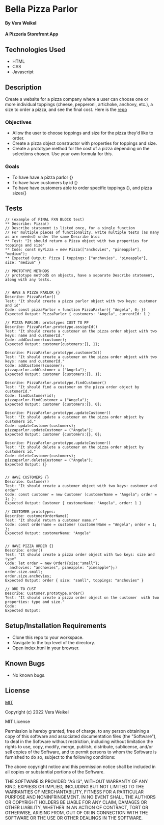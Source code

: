 
# Bella Pizza Parlor

#### By Vera Weikel

#### A Pizzeria  Storefront App

## Technologies Used

* HTML 
* CSS 
* Javascript

## Description
Create a website for a pizza company where a user can choose one or more individual toppings (cheese, pepperoni, artichoke, anchovy, etc.), a size to order a pizza, and see the final cost. Here is the [repo](https://github.com/QuietEvolver/bella-pizza-parlor.git)

### Objectives 
* Allow the user to choose toppings and size for the pizza they'd like to order.
* Create a pizza object constructor with properties for toppings and size.
* Create a prototype method for the cost of a pizza depending on the selections chosen. Use your own formula for this.

### Goals
- To have have a pizza parlor {}
- To have have customers by id {}
- To have have customers able to order specific toppings {}, and pizza sizes{}

## Tests
```
// (example of FINAL FXN BLOCK test)
** Describe: Pizza()           
// Describe statement is listed once, for a single function
// For multiple pieces of functionality, write multiple tests (as many as are needed) under the same Describe bloc
** Test: "It should return a Pizza object with two properties for toppings and size"
** Code: const myPizza = new Pizza(["anchovies", "pineapple"], "medium");
** Expected Output: Pizza { toppings: ["anchovies", "pineapple"], size: "medium" }

// PROTOTYPE METHODS
// prototype methodS on objects, have a separate Describe statement, along with any tests.


// HAVE A PIZZA PARLOR {}
Describe: PizzaParlor()           
Test: "It should create a pizza parlor object with two keys: customer and id"
Code: const pizzaParlor = function PizzaParlor({ "Angela", 0; }) 
Expected Output: PizzaParlor { customers: "Angela", currentId: 1 }

// PIZZA PARLOR: prototypes CUST TO PP
Describe: PizzaParlor.prototype.assignId()           
Test: "It should create a customer on the pizza order object with two keys: name and customerId."
Code: addCustomer(customer);
Expected Output: customer{customers:{}, 1};

Describe: PizzaParlor.prototype.customerId()           
Test: "It should create a customer on the pizza order object with two keys: name and customerId."
Code: addCustomer(cusomer);
pizzaparlor.addCustomer = ("Angela");
Expected Output: customer {customers:{}, 1};
 
Describe: PizzaParlor.prototype.findCustomer()           
Test: "It should find a customer on the pizza order object by customerId."
Code: findCustomer(id);
pizzaparlor.findCustomer = ("Angela");
Expected Output: customer {customers:{}, 0};

Describe: PizzaParlor.prototype.updateCustomer()           
Test: "It should update a customer on the pizza order object by customers id."
Code: updateCustomer(customers);
pizzaparlor.updateCustomer = ("Angela");
Expected Output: customer {customers:{}, 0};

Describe: PizzaParlor.prototype.updateCustomer()           
Test: "It should delete a customer on the pizza order object by customers id."
Code: deleteCustomer(customers);
pizzaparlor.deleteCustomer = ("Angela");
Expected Output: {}


// HAVE CUSTOMERS {}
Describe: Customer()           
Test: "It should create a customer object with two keys: customer and order"
Code: const customer = new Customer (customerName = "Angela"; order = 1; };
Expected Output: Customer { customerName: "Angela", order: 1 }

// CUSTOMER prototypes:
Describe: customerOrderName()
Test: "It should return a customer name.r"
Code: const ordername = customer (customerName = "Angela"; order = 1; };
Expected Output: customerName: "Angela" 


// HAVE PIZZA ORDER {}
Describe: order()           
Test: "It should create a pizza order object with two keys: size and type"
Code: let order = new Order({size:"small"}; 
  anchovies: "anchovies", pineapple: "pineapple"};)
order.size.small;
order.size.anchovies;
Expected Output: order { size: "samll", toppings: "anchovies" }

// ORD TO CUST
Describe: Customer.prototype.order()           
Test: "It should create a pizza order object on the customer  with two properties: type and size."
Code: 
Expected Output: 
```
## Setup/Installation Requirements

* Clone this repo to your workspace.
* Navigate to the top level of the directory.
* Open index.html in your browser.

## Known Bugs

* No known bugs.

## License

[MIT](https://choosealicense.com/licenses/mit/)

Copyright (c) 2022 Vera Weikel

MIT License

Permission is hereby granted, free of charge, to any person obtaining a copy
of this software and associated documentation files (the "Software"), to deal
in the Software without restriction, including without limitation the rights
to use, copy, modify, merge, publish, distribute, sublicense, and/or sell
copies of the Software, and to permit persons to whom the Software is
furnished to do so, subject to the following conditions:

The above copyright notice and this permission notice shall be included in all
copies or substantial portions of the Software.

THE SOFTWARE IS PROVIDED "AS IS", WITHOUT WARRANTY OF ANY KIND, EXPRESS OR
IMPLIED, INCLUDING BUT NOT LIMITED TO THE WARRANTIES OF MERCHANTABILITY,
FITNESS FOR A PARTICULAR PURPOSE AND NONINFRINGEMENT. IN NO EVENT SHALL THE
AUTHORS OR COPYRIGHT HOLDERS BE LIABLE FOR ANY CLAIM, DAMAGES OR OTHER
LIABILITY, WHETHER IN AN ACTION OF CONTRACT, TORT OR OTHERWISE, ARISING FROM,
OUT OF OR IN CONNECTION WITH THE SOFTWARE OR THE USE OR OTHER DEALINGS IN THE
SOFTWARE.